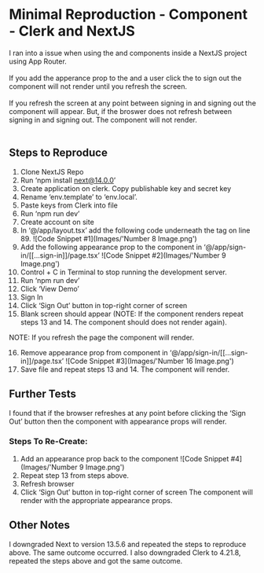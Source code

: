 # Minimal Reproduction - <SignIn /> Component - Clerk and NextJS

I ran into a issue  when using the <SignIn /> and <SignOutButton /> components inside a NextJS project using App Router. 
<br><br>
If you add the apperance prop to the <SignIn /> and a  user click the <SignOutButton /> to sign out the <SignIn /> component will not render until you refresh the screen.
<br><br>
If you refresh the screen at any point between signing in and signing out the <SignIn /> component will appear. But, if the broswer does not refresh between signing in and signing out. The <SignIn /> component will not render.
<br><br>
## Steps to Reproduce

1. Clone NextJS Repo
2. Run ‘npm install next@14.0.0’
3. Create application on clerk. Copy publishable key and secret key
4. Rename ‘env.template’ to ‘env.local’.
5. Paste keys from Clerk into file
6. Run ‘npm run dev’
7. Create account on site
8. In ‘@/app/layout.tsx’ add the following code underneath the </SignedIn> tag on line 89.
![Code Snippet #1](Images/'Number 8 Image.png')
9. Add the following appearance prop to the <SignIn /> component in ‘@/app/sign-in/[[…sign-in]]/page.tsx’
![Code Snippet #2](Images/'Number 9 Image.png')
10. Control + C in Terminal to stop running the development server.
11. Run ‘npm run dev’
12. Click ‘View Demo’
13. Sign In
14. Click ‘Sign Out’ button in top-right corner of screen
15. Blank screen should appear (NOTE: If the <SignIn /> component renders repeat steps 13 and 14. The component should does not render again).

NOTE: If you refresh the page the <SignIn /> component will render.

16. Remove appearance prop from <SignIn /> component in ‘@/app/sign-in/[[…sign-in]]/page.tsx’
![Code Snippet #3](Images/'Number 16 Image.png')
17. Save file and repeat steps 13 and 14. The <SignIn /> component will render.

## Further Tests

I found that if the browser refreshes at any point before clicking the ‘Sign Out’ button then the <SignIn /> component with appearance props will render.

### Steps To Re-Create:

1. Add an appearance prop back to the <SignIn /> component
![Code Snippet #4](Images/'Number 9 Image.png')
2. Repeat step 13 from steps above.
3. Refresh browser
4. Click ‘Sign Out’ button in top-right corner of screen
The <SignIn /> component will render with the appropriate appearance props.

## Other Notes

I downgraded Next to version 13.5.6 and repeated the steps to reproduce above. The same outcome occurred. I also downgraded Clerk to 4.21.8, repeated the steps above and got the same outcome.
